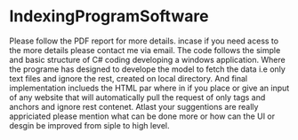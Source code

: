 # IndexingProgramSoftware
Please follow the PDF report for more details.
incase if you need acess to the more details please contact me via email. 
The code follows the simple and basic structure of C# coding developing a windows application. 
Where the programe has designed to develope the model to fetch the data i.e only text files and ignore the rest, created on local directory. 
And final implementation inclueds the HTML par where in if you place or give an input of any website that will automatically pull the request of only tags and anchors and ignore rest contenet.
Atlast your suggentions are really appriciated please mention what can be done more or how can the UI or desgin be improved from siple to high level. 
